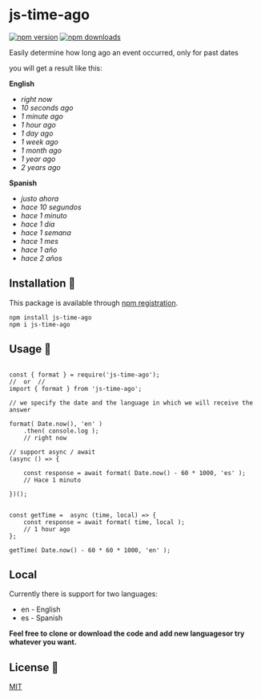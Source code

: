 # js-time-ago

[![npm version](https://img.shields.io/npm/v/js-time-ago.svg?style=flat-square)](https://www.npmjs.com/package/js-time-ago)
[![npm downloads](https://img.shields.io/npm/dw/js-time-ago.svg?style=flat-square)](https://www.npmjs.com/package/js-time-ago)

Easily determine how long ago an event occurred, only for past dates


you will get a result like this:

**English**

- _right now_
- _10 seconds ago_
- _1 minute ago_
- _1 hour ago_
- _1 day ago_
- _1 week ago_
- _1 month ago_
- _1 year ago_
- _2 years ago_

**Spanish**

- _justo ahora_
- _hace 10 segundos_
- _hace 1 minuto_
- _hace 1 dia_
- _hace 1 semana_
- _hace 1 mes_
- _hace 1 año_
- _hace 2 años_


## Installation 🔧

This package is available through [npm registration](https://www.npmjs.com/).

```
npm install js-time-ago
npm i js-time-ago
```


## Usage 🚀

```

const { format } = require('js-time-ago');
//  or  //
import { format } from 'js-time-ago';

// we specify the date and the language in which we will receive the answer

format( Date.now(), 'en' )
    .then( console.log );
    // right now

// support async / await
(async () => {

    const response = await format( Date.now() - 60 * 1000, 'es' );
    // Hace 1 minuto

})();


const getTime =  async (time, local) => {
    const response = await format( time, local ); 
    // 1 hour ago
};

getTime( Date.now() - 60 * 60 * 1000, 'en' ); 

```

## Local

Currently there is support for two languages:
- en - English
- es - Spanish

**Feel free to clone or download the code and add new languages ​​or try whatever you want.**




## License 📄

  [MIT](LICENSE)
